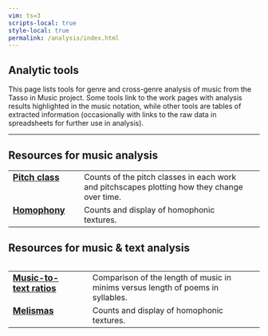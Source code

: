 ```yaml
---
vim: ts=3
scripts-local: true
style-local: true
permalink: /analysis/index.html
---
```



<style>
table.listing tr, table.listing td {
	vertical-align: top;
	padding-right: 30px;
	padding-botom: 10px;
}

table.listing td:first-child {
	font-size: 110%;
	font-weight: bold;
}

table.listing td:first-child {
	display: list-item;        
	list-style-type: disc;    
	list-style-position: outside;
}

</style>

<h2> Analytic tools </h2>

This page lists tools for genre and cross-genre analysis of music from
the Tasso in Music project.  Some tools link to the work pages with 
analysis results highlighted in the music notation, while other tools
are tables of extracted information (occasionally with links to the raw
data in spreadsheets for further use in analysis).


<hr noshade>

<h2> Resources for music analysis </h2>


<table class="listing">

<tr>
	<td>
	<a href="pitch-class">Pitch class</a>
	</td> 
	<td>
		Counts of the pitch classes in each work and
		pitchscapes plotting how they change over time.
	</td>
</tr>

<tr>
	<td>
	<a href="homophony">Homophony</a>
	</td> 
	<td>
		Counts and display of homophonic textures.
	</td>
</tr>

<table>
	

<h2> Resources for music &amp; text analysis </h2>

<table class="listing">

<tr>
	<td>
	<a href="syllable">Music-to-text ratios</a>
	</td> 
	<td>
		Comparison of the length of music in minims versus length of poems in syllables.
	</td>
</tr>

<tr>
	<td>
	<a href="melisma">Melismas</a>
	</td> 
	<td>
		Counts and display of homophonic textures.
	</td>
</tr>

</table>


